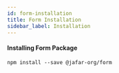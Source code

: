 ```yaml
---
id: form-installation
title: Form Installation
sidebar_label: Installation
---
```


#### Installing Form Package

```
npm install --save @jafar-org/form
```

